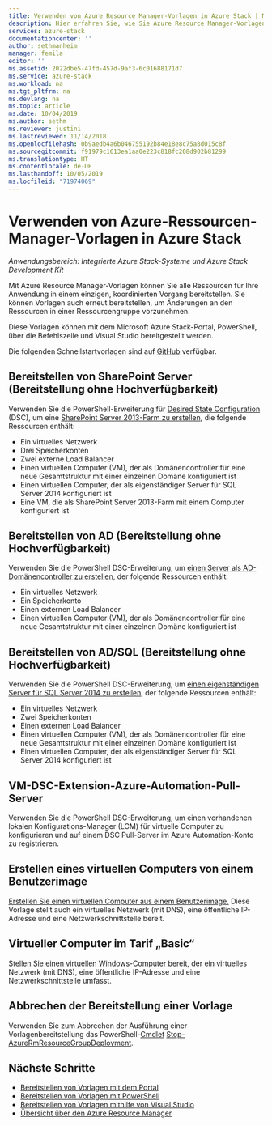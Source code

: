 ```yaml
---
title: Verwenden von Azure Resource Manager-Vorlagen in Azure Stack | Microsoft-Dokumentation
description: Hier erfahren Sie, wie Sie Azure Resource Manager-Vorlagen in Azure Stack zum Bereitstellen von Ressourcen verwenden.
services: azure-stack
documentationcenter: ''
author: sethmanheim
manager: femila
editor: ''
ms.assetid: 2022dbe5-47fd-457d-9af3-6c01688171d7
ms.service: azure-stack
ms.workload: na
ms.tgt_pltfrm: na
ms.devlang: na
ms.topic: article
ms.date: 10/04/2019
ms.author: sethm
ms.reviewer: justini
ms.lastreviewed: 11/14/2018
ms.openlocfilehash: 0b9aedb4a6b046755192b84e18e8c75a8d015c8f
ms.sourcegitcommit: f91979c1613ea1aa0e223c818fc208d902b81299
ms.translationtype: HT
ms.contentlocale: de-DE
ms.lasthandoff: 10/05/2019
ms.locfileid: "71974069"
---
```

# <a name="use-azure-resource-manager-templates-in-azure-stack"></a>Verwenden von Azure-Ressourcen-Manager-Vorlagen in Azure Stack

*Anwendungsbereich: Integrierte Azure Stack-Systeme und Azure Stack Development Kit*

Mit Azure Resource Manager-Vorlagen können Sie alle Ressourcen für Ihre Anwendung in einem einzigen, koordinierten Vorgang bereitstellen. Sie können Vorlagen auch erneut bereitstellen, um Änderungen an den Ressourcen in einer Ressourcengruppe vorzunehmen.

Diese Vorlagen können mit dem Microsoft Azure Stack-Portal, PowerShell, über die Befehlszeile und Visual Studio bereitgestellt werden.

Die folgenden Schnellstartvorlagen sind auf [GitHub](https://aka.ms/azurestackgithub) verfügbar.

## <a name="deploy-sharepoint-server-non-high-availability-deployment"></a>Bereitstellen von SharePoint Server (Bereitstellung ohne Hochverfügbarkeit)

Verwenden Sie die PowerShell-Erweiterung für [Desired State Configuration](/powershell/dsc/overview/overview) (DSC), um eine [SharePoint Server 2013-Farm zu erstellen](https://github.com/Azure/AzureStack-QuickStart-Templates/tree/master/sharepoint-2013-non-ha), die folgende Ressourcen enthält:

* Ein virtuelles Netzwerk
* Drei Speicherkonten
* Zwei externe Load Balancer
* Einen virtuellen Computer (VM), der als Domänencontroller für eine neue Gesamtstruktur mit einer einzelnen Domäne konfiguriert ist
* Einen virtuellen Computer, der als eigenständiger Server für SQL Server 2014 konfiguriert ist
* Eine VM, die als SharePoint Server 2013-Farm mit einem Computer konfiguriert ist

## <a name="deploy-ad-non-high-availability-deployment"></a>Bereitstellen von AD (Bereitstellung ohne Hochverfügbarkeit)

Verwenden Sie die PowerShell DSC-Erweiterung, um [einen Server als AD-Domänencontroller zu erstellen](https://github.com/Azure/AzureStack-QuickStart-Templates/tree/master/ad-non-ha), der folgende Ressourcen enthält:

* Ein virtuelles Netzwerk
* Ein Speicherkonto
* Einen externen Load Balancer
* Einen virtuellen Computer (VM), der als Domänencontroller für eine neue Gesamtstruktur mit einer einzelnen Domäne konfiguriert ist

## <a name="deploy-adsql-non-high-availability-deployment"></a>Bereitstellen von AD/SQL (Bereitstellung ohne Hochverfügbarkeit)

Verwenden Sie die PowerShell DSC-Erweiterung, um [einen eigenständigen Server für SQL Server 2014 zu erstellen](https://github.com/Azure/AzureStack-QuickStart-Templates/tree/master/sql-2014-non-ha), der folgende Ressourcen enthält:

* Ein virtuelles Netzwerk
* Zwei Speicherkonten
* Einen externen Load Balancer
* Einen virtuellen Computer (VM), der als Domänencontroller für eine neue Gesamtstruktur mit einer einzelnen Domäne konfiguriert ist
* Einen virtuellen Computer, der als eigenständiger Server für SQL Server 2014 konfiguriert ist

## <a name="vm-dsc-extension-azure-automation-pull-server"></a>VM-DSC-Extension-Azure-Automation-Pull-Server

Verwenden Sie die PowerShell DSC-Erweiterung, um einen vorhandenen lokalen Konfigurations-Manager (LCM) für virtuelle Computer zu konfigurieren und auf einem DSC Pull-Server im Azure Automation-Konto zu registrieren.

## <a name="create-a-virtual-machine-from-a-user-image"></a>Erstellen eines virtuellen Computers von einem Benutzerimage

[Erstellen Sie einen virtuellen Computer aus einem Benutzerimage.](https://github.com/Azure/AzureStack-QuickStart-Templates/tree/master/101-vm-create-from-customimage) Diese Vorlage stellt auch ein virtuelles Netzwerk (mit DNS), eine öffentliche IP-Adresse und eine Netzwerkschnittstelle bereit.

## <a name="basic-virtual-machine"></a>Virtueller Computer im Tarif „Basic“

[Stellen Sie einen virtuellen Windows-Computer bereit](https://github.com/Azure/AzureStack-QuickStart-Templates/tree/master/101-simple-windows-vm), der ein virtuelles Netzwerk (mit DNS), eine öffentliche IP-Adresse und eine Netzwerkschnittstelle umfasst.

## <a name="cancel-a-running-template-deployment"></a>Abbrechen der Bereitstellung einer Vorlage

Verwenden Sie zum Abbrechen der Ausführung einer Vorlagenbereitstellung das PowerShell-[Cmdlet](/powershell/developer/cmdlet/cmdlet-overview) [Stop-AzureRmResourceGroupDeployment](/powershell/module/azurerm.resources/stop-azurermresourcegroupdeployment).

## <a name="next-steps"></a>Nächste Schritte

* [Bereitstellen von Vorlagen mit dem Portal](azure-stack-deploy-template-portal.md)
* [Bereitstellen von Vorlagen mit PowerShell](azure-stack-deploy-template-powershell.md)
* [Bereitstellen von Vorlagen mithilfe von Visual Studio](azure-stack-deploy-template-visual-studio.md)
* [Übersicht über den Azure Resource Manager](/azure/azure-resource-manager/resource-group-overview)
